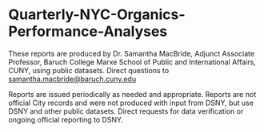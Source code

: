 # Quarterly-NYC-Organics-Performance-Analyses

These reports are produced by Dr. Samantha MacBride, Adjunct Associate Professor, Baruch College Marxe School of Public and International Affairs, CUNY, using public datasets.  Direct questions to samantha.macbride@baruch.cuny.edu

Reports are issued periodically as needed and appropriate.  Reports are not official City records and were not produced with input from DSNY, but use DSNY and other public datasets.  Direct requests for data verification or ongoing official reporting to DSNY.
